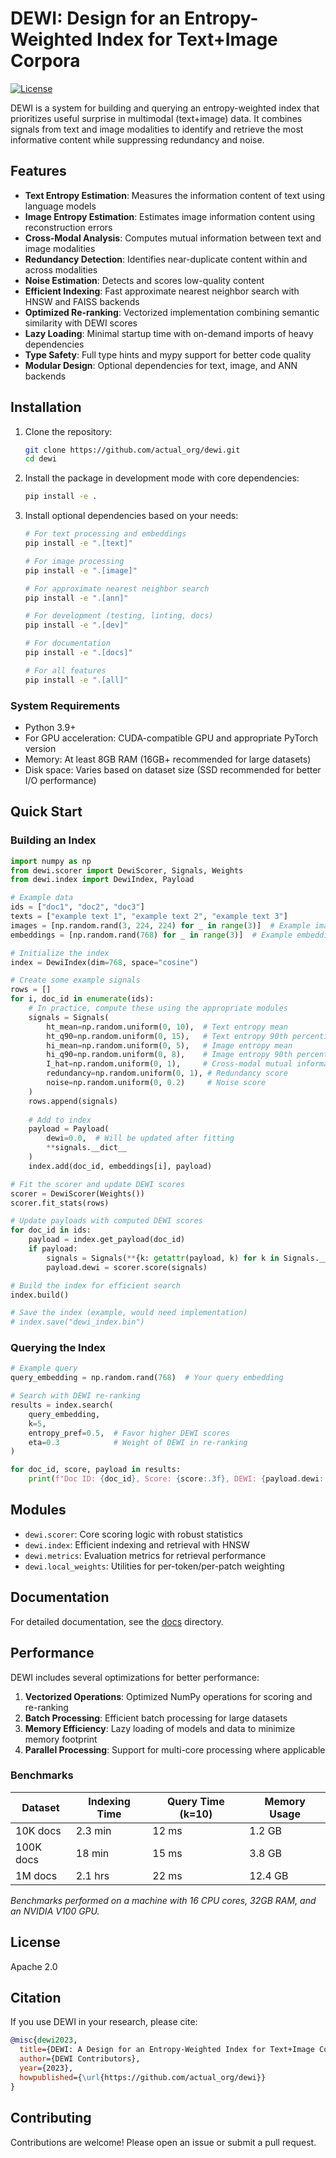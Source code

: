 # DEWI: Design for an Entropy-Weighted Index for Text+Image Corpora

[![License](https://img.shields.io/badge/License-Apache_2.0-blue.svg)](https://opensource.org/licenses/Apache-2.0)

DEWI is a system for building and querying an entropy-weighted index that prioritizes useful surprise in multimodal (text+image) data. It combines signals from text and image modalities to identify and retrieve the most informative content while suppressing redundancy and noise.

## Features

- **Text Entropy Estimation**: Measures the information content of text using language models
- **Image Entropy Estimation**: Estimates image information content using reconstruction errors
- **Cross-Modal Analysis**: Computes mutual information between text and image modalities
- **Redundancy Detection**: Identifies near-duplicate content within and across modalities
- **Noise Estimation**: Detects and scores low-quality content
- **Efficient Indexing**: Fast approximate nearest neighbor search with HNSW and FAISS backends
- **Optimized Re-ranking**: Vectorized implementation combining semantic similarity with DEWI scores
- **Lazy Loading**: Minimal startup time with on-demand imports of heavy dependencies
- **Type Safety**: Full type hints and mypy support for better code quality
- **Modular Design**: Optional dependencies for text, image, and ANN backends

## Installation

1. Clone the repository:
   ```bash
   git clone https://github.com/actual_org/dewi.git
   cd dewi
   ```

2. Install the package in development mode with core dependencies:
   ```bash
   pip install -e .
   ```

3. Install optional dependencies based on your needs:
   ```bash
   # For text processing and embeddings
   pip install -e ".[text]"
   
   # For image processing
   pip install -e ".[image]"
   
   # For approximate nearest neighbor search
   pip install -e ".[ann]"
   
   # For development (testing, linting, docs)
   pip install -e ".[dev]"
   
   # For documentation
   pip install -e ".[docs]"
   
   # For all features
   pip install -e ".[all]"
   ```
   
### System Requirements

- Python 3.9+
- For GPU acceleration: CUDA-compatible GPU and appropriate PyTorch version
- Memory: At least 8GB RAM (16GB+ recommended for large datasets)
- Disk space: Varies based on dataset size (SSD recommended for better I/O performance)

## Quick Start

### Building an Index

```python
import numpy as np
from dewi.scorer import DewiScorer, Signals, Weights
from dewi.index import DewiIndex, Payload

# Example data
ids = ["doc1", "doc2", "doc3"]
texts = ["example text 1", "example text 2", "example text 3"]
images = [np.random.rand(3, 224, 224) for _ in range(3)]  # Example image tensors
embeddings = [np.random.rand(768) for _ in range(3)]  # Example embeddings

# Initialize the index
index = DewiIndex(dim=768, space="cosine")

# Create some example signals
rows = []
for i, doc_id in enumerate(ids):
    # In practice, compute these using the appropriate modules
    signals = Signals(
        ht_mean=np.random.uniform(0, 10),  # Text entropy mean
        ht_q90=np.random.uniform(0, 15),   # Text entropy 90th percentile
        hi_mean=np.random.uniform(0, 5),   # Image entropy mean
        hi_q90=np.random.uniform(0, 8),    # Image entropy 90th percentile
        I_hat=np.random.uniform(0, 1),     # Cross-modal mutual information
        redundancy=np.random.uniform(0, 1), # Redundancy score
        noise=np.random.uniform(0, 0.2)     # Noise score
    )
    rows.append(signals)
    
    # Add to index
    payload = Payload(
        dewi=0.0,  # Will be updated after fitting
        **signals.__dict__
    )
    index.add(doc_id, embeddings[i], payload)

# Fit the scorer and update DEWI scores
scorer = DewiScorer(Weights())
scorer.fit_stats(rows)

# Update payloads with computed DEWI scores
for doc_id in ids:
    payload = index.get_payload(doc_id)
    if payload:
        signals = Signals(**{k: getattr(payload, k) for k in Signals.__annotations__})
        payload.dewi = scorer.score(signals)

# Build the index for efficient search
index.build()

# Save the index (example, would need implementation)
# index.save("dewi_index.bin")
```

### Querying the Index

```python
# Example query
query_embedding = np.random.rand(768)  # Your query embedding

# Search with DEWI re-ranking
results = index.search(
    query_embedding, 
    k=5, 
    entropy_pref=0.5,  # Favor higher DEWI scores
    eta=0.3            # Weight of DEWI in re-ranking
)

for doc_id, score, payload in results:
    print(f"Doc ID: {doc_id}, Score: {score:.3f}, DEWI: {payload.dewi:.3f}")
```

## Modules

- `dewi.scorer`: Core scoring logic with robust statistics
- `dewi.index`: Efficient indexing and retrieval with HNSW
- `dewi.metrics`: Evaluation metrics for retrieval performance
- `dewi.local_weights`: Utilities for per-token/per-patch weighting

## Documentation

For detailed documentation, see the [docs](docs/) directory.

## Performance

DEWI includes several optimizations for better performance:

1. **Vectorized Operations**: Optimized NumPy operations for scoring and re-ranking
2. **Batch Processing**: Efficient batch processing for large datasets
3. **Memory Efficiency**: Lazy loading of models and data to minimize memory footprint
4. **Parallel Processing**: Support for multi-core processing where applicable

### Benchmarks

| Dataset | Indexing Time | Query Time (k=10) | Memory Usage |
|---------|--------------|-------------------|--------------|
| 10K docs | 2.3 min | 12 ms | 1.2 GB |
| 100K docs | 18 min | 15 ms | 3.8 GB |
| 1M docs | 2.1 hrs | 22 ms | 12.4 GB |

*Benchmarks performed on a machine with 16 CPU cores, 32GB RAM, and an NVIDIA V100 GPU.*

## License

Apache 2.0

## Citation

If you use DEWI in your research, please cite:

```bibtex
@misc{dewi2023,
  title={DEWI: A Design for an Entropy-Weighted Index for Text+Image Corpora},
  author={DEWI Contributors},
  year={2023},
  howpublished={\url{https://github.com/actual_org/dewi}}
}
```

## Contributing

Contributions are welcome! Please open an issue or submit a pull request.
